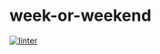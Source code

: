 # week-or-weekend
[![linter](https://github.com/<Elgingraham>/<week-or-weekend>/workflows/linter/badge.svg)](https://github.com/marketplace/actions/super-linter)   
